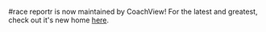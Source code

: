 #race reportr is now maintained by CoachView! For the latest and greatest, check out it's new home [here](https://github.com/coachview/race-reportr).
